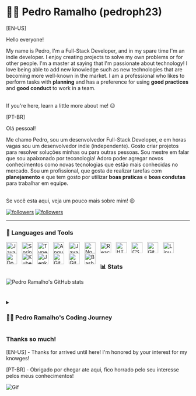 # 🧙‍♂️ Pedro Ramalho (pedroph23)
[EN-US]

Hello everyone!

My name is Pedro, I'm a Full-Stack Developer, and in my spare time I'm an indie developer. I enjoy creating projects to solve my own problems or for other people. I'm a master at saying that I'm passionate about technology! I love being able to add new knowledge such as new technologies that are becoming more well-known in the market. I am a professional who likes to perform tasks with **planning** and has a preference for using **good practices** and **good conduct** to work in a team.

<br> If you're here, learn a little more about me! 😉


[PT-BR]

Olá pessoal!

Me chamo Pedro, sou um desenvolvedor Full-Stack Developer, e em horas vagas sou um desenvolvedor indie (independente). Gosto criar projetos para resolver soluções minhas ou para outras pessoas. Sou mestre em falar que sou apaixonado por teconologia! Adoro poder agregar novos conhecimentos como novas tecnologias que estão mais conhecidas no mercado. Sou um profissional, que gosta de realizar tarefas com **planejamento** e que tem gosto por utilizar **boas praticas** e **boas condutas** para trabalhar em equipe. 

<br> Se você esta aqui, veja um pouco mais sobre mim! 😉

   <p align="left">
      <a href="https://www.youtube.com/c/fknight?sub_confirmation=1">
      <a href="https://www.linkedin.com/in/pedro-ramalho-professional/">
         <img alt="followers" title="Follow me on LinkedIn" src="https://custom-icon-badges.demolab.com/badge/linkedin-blue?style=for-the-badge&logoColor=white&logo=lkdin-logo"/></a>
      <a href="https://www.instagram.com/pedroph_23/">
         <img alt="followers" title="Follow me on Instagram" src="https://custom-icon-badges.demolab.com/badge/instagram-red?style=for-the-badge&logoColor=white&logo=instagram"/></a>
   </p>

---

### 🧰 Languages and Tools

<img align="left" alt="Java" width="30px" style="padding-right:10px;" src="https://cdn.jsdelivr.net/gh/devicons/devicon/icons/java/java-original.svg"/>
<img align="left" alt="Spring" width="30px" style="padding-right:10px;" src="https://cdn.jsdelivr.net/gh/devicons/devicon/icons/spring/spring-original.svg" />
<img align="left" alt="TypeScript" width="30px" style="padding-right:10px;" src="https://cdn.jsdelivr.net/gh/devicons/devicon/icons/typescript/typescript-plain.svg" />
<img align="left" alt="Angular" width="30px" style="padding-right:10px;" src="https://cdn.jsdelivr.net/gh/devicons/devicon/icons/angularjs/angularjs-plain.svg" />
<img align="left" alt="JavaScript" width="30px" style="padding-right:10px;" src="https://cdn.jsdelivr.net/gh/devicons/devicon/icons/javascript/javascript-plain.svg" />
<img align="left" alt="NodeJS" width="30px" style="padding-right:10px;" src="https://cdn.jsdelivr.net/gh/devicons/devicon/icons/nodejs/nodejs-original.svg" />
<img align="left" alt="React" width="30px" style="padding-right:10px;" src="https://cdn.jsdelivr.net/gh/devicons/devicon/icons/react/react-original.svg" />
<img align="left" alt="HTML" width="30px" style="padding-right:10px;" src="https://cdn.jsdelivr.net/gh/devicons/devicon/icons/html5/html5-plain.svg" />
<img align="left" alt="CSS" width="30px" style="padding-right:10px;" src="https://cdn.jsdelivr.net/gh/devicons/devicon/icons/css3/css3-plain.svg" />
<img align="left" alt="Git" width="30px" style="padding-right:10px;" src="https://cdn.jsdelivr.net/gh/devicons/devicon/icons/git/git-original.svg" />
<img align="left" alt="Linux" width="30px" style="padding-right:10px;" src="https://cdn.jsdelivr.net/gh/devicons/devicon/icons/linux/linux-original.svg" />
<img align="left" alt="Docker" width="30px" style="padding-right:10px;" src="https://cdn.jsdelivr.net/gh/devicons/devicon/icons/docker/docker-original.svg" />
<img align="left" alt="Kubernetes" width="30px" style="padding-right:10px;" src="https://cdn.jsdelivr.net/gh/devicons/devicon/icons/kubernetes/kubernetes-plain.svg" />
<img align="left" alt="Jenkins" width="30px" style="padding-right:10px;" src="https://cdn.jsdelivr.net/gh/devicons/devicon/icons/jenkins/jenkins-original.svg" />
<img align="left" alt="GitHub" width="30px" style="padding-right:10px;" src="https://cdn.jsdelivr.net/gh/devicons/devicon/icons/github/github-original.svg" />
<img align="left" alt="GitLab" width="30px" style="padding-right:10px;" src="https://cdn.jsdelivr.net/gh/devicons/devicon/icons/gitlab/gitlab-original.svg" />
<img align="left" alt="Bash" width="30px" style="padding-right:10px;" src="https://cdn.jsdelivr.net/gh/devicons/devicon/icons/bash/bash-original.svg" />
<br />

#

### 📊 Stats

![Pedro Ramalho's GitHub stats](https://github-readme-stats.vercel.app/api?username=pedroph23&show_icons=true&theme=tokyonight)

<!-- ![GitHub Streak](https://streak-stats.demolab.com?user=ForrestKnight&theme=gruvbox&border_radius=4.5) -->

#

<details>
 <summary><h3>👨‍💻 Pedro Ramalho's Coding Journey</h3></summary>
   [EN-US] - I have a degree in Computer Science since 2019. I have worked in IT since my first job in 2017, but not yet in the programming area. I worked in customer support to assist with a platform and later worked for Caixa Seguradora creating spreadsheets. In 2018, I started as a Full-Stack developer intern providing services for FNDE. For me, it was a kick start in my systems development career where I could see both the interface and its construction (Front-End) and the creation of services with communication in the database (Back-End). Later on, I worked for well-known companies in the market such as IBM where I provided services for Banco do Brasil. Then, I worked as a developer for Banco Original and later provided services for Banco Itau. Currently, I'm providing services for Vivo Telefonica. It's been 5 years of many more to come in my career!

   Since my internship, I have always had a dream of becoming a software architect one day, so that I could create in the necessary way for a particular solution and see the system come to life step by step, using good practices and good technologies. Today, I am fulfilling that dream by pursuing a postgraduate degree in Software Architecture!


   [PT-BR] - Sou formado em Ciencia da Computação desde de 2019. Trabalhei com TI desde o primeiro emprego em 2017, porém ainda não na área de programação. Atuei com suporte ao cliente para um auxilio a uma plataforma, logo mais tarde trabalhei para a Caixa Seguradora para criação de planilhas. Em 2018 entrei como estagiário como desenvolvedor Full-Stack prestando serviço para FNDE. Para mim foi um ponta pé inicial na carreira de desenvolvimento de sistemas, aonde pude ver desde a interface e sua contrução (Front-End) e a criação de serviços com comunicação em banco de dados (Back-End). Logo mais tarde eu trabalhei para empresas mais conhecida no mercado como, IBM aonde prestei serviço para o Banco do Brasil, logo trabalhei como desenvolvedor, bancario para o Banco Original, e em seguida prestei serviço para o Banco Itau e atualmente estou prestando serviço para Vivo Telefonica. São 5 anos de muitos anos que virão em minha carreira!
   
   Desde essa época do estágio eu sempre tive um sonho em se tornar um dia um arquiteto de software, para que pudesse criar da forma que necessária para um deteminada solução e ver o sistema nascer aos poucos, usando boas praticas e boas tecnologias. Hoje estou em uma realização de uma Pos Graduação para a área de Software Architect!
 </details>

 ###  Thanks so much!
   [EN-US] - Thanks for arrived until here! I'm honored by your interest for my knowges! </p>
   [PT-BR] - Obrigado por chegar ate aqui, fico horrado pelo seu interesse pelos meus conhecimentos!
   
   ![Gif](https://static.imgs.app/content/assetz/uploads/2017/10/gif-do-garoto-menino-dando-joinha.gif)

